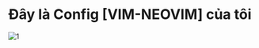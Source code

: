# Đây là Config [VIM-NEOVIM] của tôi
![1](https://user-images.githubusercontent.com/130903100/232422561-796e5e34-b8b8-4289-aebc-bcf91f9c7ee5.png)
